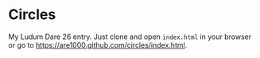Circles
=======

My Ludum Dare 26 entry. Just clone and open `index.html` in your browser or go to https://are1000.github.com/circles/index.html.
